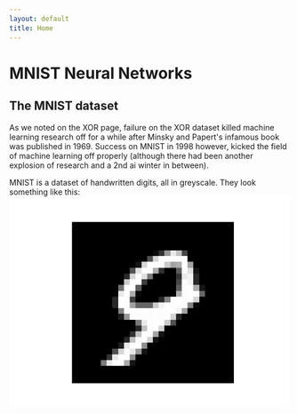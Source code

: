 ```yaml
---
layout: default
title: Home
---
```


# MNIST Neural Networks  
## The MNIST dataset 
As we noted on the XOR page, failure on the XOR dataset killed machine learning research off for a while after Minsky and Papert's infamous book was published in 1969. Success on MNIST in 1998 however, kicked the field of machine learning off properly (although there had been another explosion of research and a 2nd ai winter in between).

MNIST is a dataset of handwritten digits, all in greyscale. They look something like this:
![Image of a pixelated 9, in greyscale](/images/mnist_example_image.png "An MNIST image")


